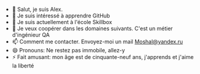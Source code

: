 - 👋 Salut, je suis Alex.
- 👀 Je suis intéressé à apprendre GitHub
- 🌱 Je suis actuellement à l'école Skillbox
- 💞️ Je veux coopérer dans les domaines suivants. C'est un métier d'ingénieur QA
- 📫 Comment me contacter. Envoyez-moi un mail Moshal@yandex.ru
- 😄 Pronouns: Ne restez pas immobile, allez-y
- ⚡ Fait amusant: mon âge est de cinquante-neuf ans, j'apprends et j'aime la liberté

<!---
AlexMoshal/AlexMoshal is a ✨ special ✨ repository because its `README.md` (this file) appears on your GitHub profile.
You can click the Preview link to take a look at your changes.
--->
